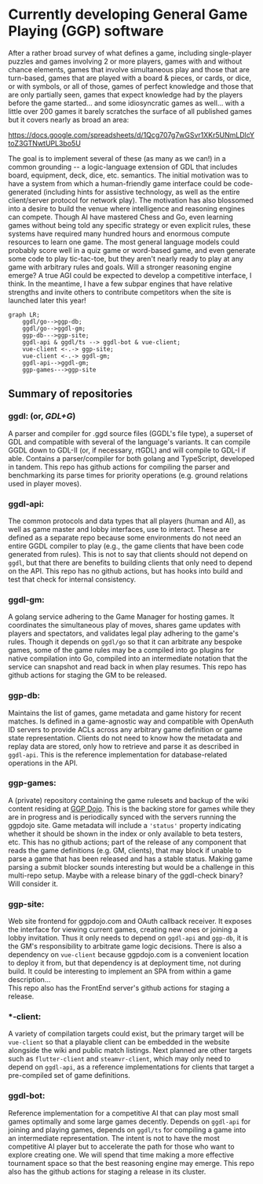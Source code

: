 # Currently developing General Game Playing (GGP) software

After a rather broad survey of what defines a game, including single-player puzzles
and games involving 2 or more players, games with and without chance elements, games
that involve simultaneous play and those that are turn-based, games that are played
with a board & pieces, or cards, or dice, or with symbols, or all of those, games of
perfect knowledge and those that are only partially seen, games that expect knowledge
had by the players before the game started... and some idiosyncratic games as well...
with a little over 200 games it barely scratches the surface of all published games
but it covers nearly as broad an area:

https://docs.google.com/spreadsheets/d/1Qcg707g7wGSvr1XKr5UNmLDlcYtoZ3GTNwtUPL3bo5U

The goal is to implement several of these (as many as we can!) in a common grounding
-- a logic-language extension of GDL that includes board, equipment, deck, dice, etc.
semantics.  The initial motivation was to have a system from which a human-friendly
game interface could be code-generated (including hints for assistive technology, as
well as the entire client/server protocol for network play).  The motivation has also
blossomed into a desire to build the venue where intelligence and reasoning engines
can compete.  Though AI have mastered Chess and Go, even learning games without being
told any specific strategy or even explicit rules, these systems have required many
hundred hours and enormous compute resources to learn one game.  The most general
language models could probably score well in a quiz game or word-based game, and
even generate some code to play tic-tac-toe, but they aren't nearly ready to play at
any game with arbitrary rules and goals.  Will a stronger reasoning engine emerge?
A true AGI could be expected to develop a competitive interface, I think.  In the
meantime, I have a few subpar engines that have relative strengths and invite others
to contribute competitors when the site is launched later this year!


```mermaid
graph LR;
    ggdl/go-->ggp-db;
    ggdl/go-->ggdl-gm;
    ggp-db--->ggp-site;
    ggdl-api & ggdl/ts --> ggdl-bot & vue-client;
    vue-client <-.-> ggp-site;
    vue-client <-.-> ggdl-gm;
    ggdl-api-->ggdl-gm;
    ggp-games--->ggp-site
```

## Summary of repositories

### **ggdl**: (or, *GDL+G*)

A parser and compiler for .ggd source files (GGDL's file type), a superset of
GDL and compatible with several of the language's variants.  It can compile
GGDL down to GDL-II (or, if necessary, rtGDL) and will compile to GDL-I if able.
Contains a parser/compiler for both golang and TypeScript, developed in tandem.
This repo has github actions for compiling the parser and benchmarking its parse
times for priority operations (e.g. ground relations used in player moves).

### **ggdl-api**:

The common protocols and data types that all players (human and
AI), as well as game master and lobby interfaces, use to interact.  These are
defined as a separate repo because some environments do not need an entire GGDL 
compiler to play (e.g., the game clients that have been code generated from
rules).  This is not to say that clients should not depend on `ggdl`, but that
there are benefits to building clients that only need to depend on the API.
This repo has no github actions, but has hooks into build and test that check
for internal consistency.

### **ggdl-gm**:

A golang service adhering to the Game Manager for hosting games.
It coordinates the simultaneous play of moves, shares game updates with players
and spectators, and validates legal play adhering to the game's rules.  Though
it depends on `ggdl/go` so that it can arbitrate any bespoke games, some of the
game rules may be a compiled into go plugins for native compilation into Go,
compiled into an intermediate notation that the service can snapshot and read
back in when play resumes.
This repo has github actions for staging the GM to be released.

### **ggp-db**:

Maintains the list of games, game metadata and game history for
recent matches.  Is defined in a game-agnostic way and compatible with OpenAuth
ID servers to provide ACLs across any arbitrary game definition or game state
representation.  Clients do not need to know how the metadata and replay data
are stored, only how to retrieve and parse it as described in `ggdl-api`.  This
is the reference implementation for database-related operations in the API.

### **ggp-games**:

A (private) repository containing the game rulesets and backup
of the wiki content residing at [GGP Dojo](https://ggpdojo.com/games).  This is
the backing store for games while they are in progress and is periodically
synced with the servers running the ggpdojo site.  Game metadata will include
a `'status'` property indicating whether it should be shown in the index or only
available to beta testers, etc.
This has no github actions; part of the release of any component that reads the
game definitions (e.g. GM, clients), that may block if unable to parse a game
that has been released and has a stable status.  Making game parsing a submit
blocker sounds interesting but would be a challenge in this multi-repo setup.
Maybe with a release binary of the ggdl-check binary?  Will consider it.

### **ggp-site**:

Web site frontend for ggpdojo.com and OAuth callback receiver.
It exposes the interface for viewing current games, creating new ones or joining
a lobby invitation.  Thus it only needs to depend on `ggdl-api` and `ggp-db`, it
is the GM's responsibility to arbitrate game logic decisions.  There is also a
dependency on `vue-client` because ggpdojo.com is a convenient location to
deploy it from, but that dependency is at deployment time, not during build.
It could be interesting to implement an SPA from within a game description... \
This repo also has the FrontEnd server's github actions for staging a release.

### **\*-client**:
A variety of compilation targets could exist, but the primary
target will be `vue-client` so that a playable client can be embedded in the
website alongside the wiki and public match listings.  Next planned are other
targets such as `flutter-client` and `steamvr-client`, which may only need to
depend on `ggdl-api`, as a reference implementations for clients that target a
pre-compiled set of game definitions.

### **ggdl-bot**:

Reference implementation for a competitive AI that can play
most small games optimally and some large games decently.  Depends on `ggdl-api`
for joining and playing games, depends on `ggdl/ts` for compiling a game into an
intermediate representation.  The intent is not to have the most competitive
AI player but to accelerate the path for those who want to explore creating one.
We will spend that time making a more effective tournament space so that the
best reasoning engine may emerge.
This repo also has the github actions for staging a release in its cluster.
